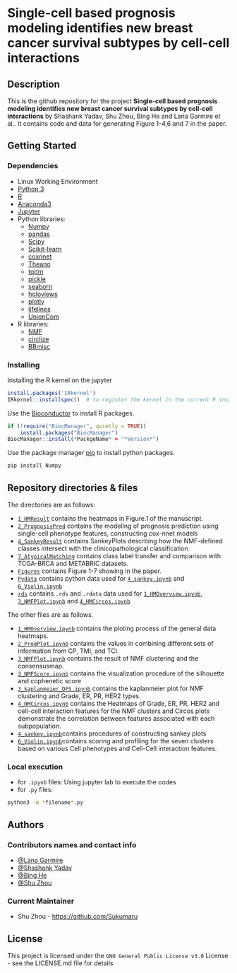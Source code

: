 # Single-cell based prognosis modeling identifies new breast cancer survival subtypes by cell-cell interactions

## Description

This is the github repository for the project **Single-cell based prognosis modeling identifies new breast cancer survival subtypes by cell-cell interactions** by Shashank Yadav, Shu Zhou, Bing He and Lana Garmire et al.. It contains code and data for generating Figure 1-4,6 and 7 in the paper. 

## Getting Started

### Dependencies
* Linux Working Environment
* [Python 3](https://www.python.org/downloads/)
* [R](https://www.R-project.org)
* [Anaconda3](https://www.anaconda.com/)
* [Jupyter](https://jupyter.org)
* Python libraries:
  * [Numpy](https://numpy.org/)
  * [pandas](https://pandas.pydata.org/docs/index.html)
  * [Scipy](https://scipy.org/)
  * [Scikit-learn](http://scikit-learn.org/)
  * [coxnnet](http://garmiregroup.org/cox-nnet/docs/)
  * [Theano](https://github.com/Theano/Theano)
  * [tqdm](https://github.com/tqdm/tqdm)
  * [pickle](https://docs.python.org/3/library/pickle.html)
  * [seaborn](https://seaborn.pydata.org/)
  * [holoviews](https://holoviews.org/)
  * [plotly](https://plotly.com/)
  * [lifelines](https://lifelines.readthedocs.io/en/latest/)
  * [UnionCom](https://github.com/caokai1073/UnionCom)
* R libraries:
  * [NMF](https://cran.r-project.org/web/packages/NMF/index.html)
  * [circlize](https://github.com/jokergoo/circlize)
  * [BBmisc](https://cran.rstudio.com/web/packages/BBmisc/index.html)


### Installing

Installing the R kernel on the jupyter
```R
install.packages('IRkernel')
IRkernel::installspec()  # to register the kernel in the current R installation
```
Use the [Bioconductor](https://www.bioconductor.org/install/) to install R packages.
```R
if (!require("BiocManager", quietly = TRUE))
    install.packages("BiocManager")
BiocManager::install(*PackgeName* = "*Version*")
```

Use the package manager [pip](https://pip.pypa.io/en/stable/) to install python packages.
```bash
pip install Numpy
```

## Repository directories & files

The directories are as follows:
+ [`1_HMResult`](1_HMResult) contains the heatmaps in Figure.1 of the manuscript.
+ [`2_PrognosisPred`](2_PrognosisPred) contains the modeling of prognosis prediction using single-cell phenotype features, constructing cox-nnet models
+ [`4_SankeyResult`](4_SankeyResult) contains SankeyPlots descrbing how the NMF-defined classes intersect with the clinicopathological classification
+ [`7_AtypicalMatching`](7_AtypicalMatching) contains class label transfer and comparison with TCGA-BRCA and METABRIC datasets.
+ [`Figures`](Figures) contains Figure 1-7 showing in the paper.
+ [`Pydata`](Pydata) contains python data used for [`4_sankey.ipynb`](4_sankey.ipynb) and [`6_Violin.ipynb`](6_Violin.ipynb)
+ [`rds`](rds) contains `.rds` and `.rdata` data used for [`1_HMOverview.ipynb`](1_HMOverview.ipynb), [`3_NMFPlot.ipynb`](3_NMFPlot.ipynb) and [`4_HMCircos.ipynb`](4_HMCircos.ipynb)

The other files are as follows.
+ [`1_HMOverview.ipynb`](1_HMOverview.ipynb) contains the ploting process of the general data heatmaps.
+ [`2_ProgPlot.ipynb`](2_ProgPlot.ipynb) contains the values in combining different sets of information from CP, TMI, and TCI.
+ [`3_NMFPlot.ipynb`](3_NMFPlot.ipynb) contains the result of NMF clustering and the consensusmap.
+ [`3_NMFScore.ipynb`](3_NMFScore.ipynb) contains the visualization procedure of the silhouette and cophenetic score
+ [`3_kaplanmeier_DFS.ipynb`](3_kaplanmeier_DFS.ipynb) contains the kaplanmeier plot for NMF clustering and Grade, ER, PR, HER2 types.
+ [`4_HMCircos.ipynb`](4_HMCircos.ipynb) contains the Heatmaps of Grade, ER, PR, HER2 and cell-cell interaction features for the NMF clusters and Circos plots demonstrate the correlation between features associated with each subpopulation.
+ [`4_sankey.ipynb`](4_sankey.ipynb)contains procedures of constructing sankey plots
+ [`6_Violin.ipynb`](6_Violin.ipynb)contains scoring and profiling for the seven clusters based on various Cell phenotypes and Cell-Cell interaction features.

### Local execution
+ for `.ipynb` files: Using jupyter lab to execute the codes
+ for `.py` files:
```bash
python3 -m *filename*.py
```

## Authors

### Contributors names and contact info

+ [@Lana Garmire](https://github.com/lanagarmire)
+ [@Shashank Yadav](https://github.com/xinformatics)
+ [@Bing He](https://github.com/hebinghb)
+ [@Shu Zhou](https://github.com/Sukumaru)

### Current Maintainer
* Shu Zhou - https://github.com/Sukumaru

## License

This project is licensed under the `GNU General Public License v3.0` License - see the LICENSE.md file for details
